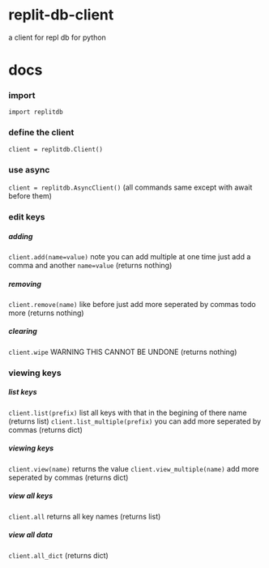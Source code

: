 # replit-db-client
a client for repl db for python


# docs
### import
`import replitdb`
### define the client
`client = replitdb.Client()`
### use async
`client = replitdb.AsyncClient()` (all commands same except with await before them)
### edit keys
##### adding
`client.add(name=value)` note you can add multiple at one time just add a comma and another `name=value` (returns nothing)
##### removing
`client.remove(name)` like before just add more seperated by commas todo more (returns nothing)
##### clearing
`client.wipe` WARNING THIS CANNOT BE UNDONE (returns nothing)
### viewing keys
##### list keys
`client.list(prefix)` list all keys with that in the begining of there name (returns list)
`client.list_multiple(prefix)` you can add more seperated by commas (returns dict)
##### viewing keys
`client.view(name)` returns  the value
`client.view_multiple(name)` add more seperated by commas (returns dict)
##### view all keys
`client.all` returns all key names (returns list)
##### view all data
`client.all_dict` (returns dict)
